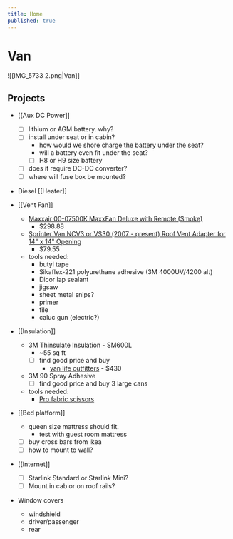 ```yaml
---
title: Home
published: true
---
```


# Van

![[IMG_5733 2.png|Van]]

## Projects

- [[Aux DC Power]]

  - [ ] lithium or AGM battery. why?
  - [ ] install under seat or in cabin?
    - how would we shore charge the battery under the seat?
    - will a battery even fit under the seat?
    - [ ] H8 or H9 size battery
  - [ ] does it require DC-DC converter?
  - [ ] where will fuse box be mounted?

- Diesel [[Heater]]

- [[Vent Fan]]

  - [Maxxair 00-07500K MaxxFan Deluxe with Remote (Smoke)](https://orionvangear.com/collections/fans/products/maxxair-00-07500k-maxxfan-deluxe-with-remote-smoke)
    - $298.88
  - [Sprinter Van NCV3 or VS30 (2007 - present) Roof Vent Adapter for 14" x 14" Opening](https://diyvan.com/collections/roof-vent-adapters/products/sprinter-van-roof-vent-adapter-for-14-x-14-opening?variant=44047109783771)
    - $79.55
  - tools needed:
    - butyl tape
    - Sikaflex-221 polyurethane adhesive (3M 4000UV/4200 alt)
    - Dicor lap sealant
    - jigsaw
    - sheet metal snips?
    - primer
    - file
    - caluc gun (electric?)

- [[Insulation]]

  - 3M Thinsulate Insulation - SM600L
    - ~55 sq ft
    - [ ] find good price and buy
      - [van life outfitters](https://www.vanlifeoutfitters.com/store/3m-thinsulate-sm600l-insulation/) - $430
  - 3M 90 Spray Adhesive
    - [ ] find good price and buy 3 large cans
  - tools needed:
    - [Pro fabric scissors](https://www.amazon.com/LIVINGO-Multi-Purpose-Stainless-Dressmaking-Professional/dp/B0D8F41LBD/ref=as_li_ss_tl?dchild=1&keywords=fabric%2Bscissors&qid=1599167223&sr=8-1-spons&spLa=ZW5jcnlwdGVkUXVhbGlmaWVyPUFHWTI4QUlDQTZVSUkmZW5jcnlwdGVkSWQ9QTAxNzc3NThGSzRPRUhCRjM4WFQmZW5jcnlwdGVkQWRJZD1BMDk2MjMzNDI3RjY4UTI5RjhLMlcmd2lkZ2V0TmFtZT1zcF9hdGYmYWN0aW9uPWNsaWNrUmVkaXJlY3QmZG9Ob3RMb2dDbGljaz10cnVl&linkCode=sl1&tag=vanlifeoutf0f-20&linkId=81ce4e350e7b8bb2a29df3a84006d722&language=en_US&th=1)

- [[Bed platform]]

  - queen size mattress should fit.
    - test with guest room mattress
  - [ ] buy cross bars from ikea
  - [ ] how to mount to wall?

- [[Internet]]

  - [ ] Starlink Standard or Starlink Mini?
  - [ ] Mount in cab or on roof rails?

- Window covers
  - windshield
  - driver/passenger
  - rear

